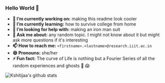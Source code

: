 ### Hello World 👋

<!--
	WOAH YOU BOT!!!!
	Hi bot!!!
-->

- **🔭 I’m currently working on:** making this readme look cooler
- **🌱 I’m currently learning:** how to survive college from home
- **🤔 I’m looking for help with:** making an iron man suit
- **💬 Ask me about:** any random topic. I might not know about it but might ask more questions if it's interesting
- **📫 How to reach me:** `<firstname>.<lastname>@research.iiit.ac.in`
- **😄 Pronouns:** she/her
- **⚡ Fun fact:** The curve of Life is nothing but a Fourier Series of all the random experiences and ghosts :ghost: :scream:

![Kshitijaa's github stats](https://github-readme-stats.vercel.app/api?username=deutranium&show_icons=true&theme=algolia&count_private=true)
